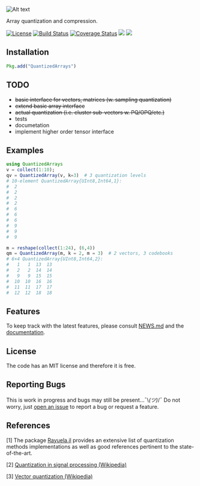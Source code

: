 ![Alt text](https://github.com/zgornel/QuantizedArrays.jl/blob/master/docs/src/assets/logo.png)

Array quantization and compression.

[![License](http://img.shields.io/badge/license-MIT-brightgreen.svg?style=flat)](LICENSE.md)
[![Build Status](https://travis-ci.org/zgornel/QuantizedArrays.jl.svg?branch=master)](https://travis-ci.org/zgornel/QuantizedArrays.jl)
[![Coverage Status](https://coveralls.io/repos/github/zgornel/QuantizedArrays.jl/badge.svg?branch=master)](https://coveralls.io/github/zgornel/QuantizedArrays.jl?branch=master)
[![](https://img.shields.io/badge/docs-stable-blue.svg)](https://zgornel.github.io/QuantizedArrays.jl/stable)
[![](https://img.shields.io/badge/docs-dev-blue.svg)](https://zgornel.github.io/QuantizedArrays.jl/dev)


## Installation

```julia
Pkg.add("QuantizedArrays")
```


## TODO
 - ~~basic interface for vectors, matrices (w. sampling quantization)~~
 - ~~extend basic array interface~~
 - ~~actual quantization (i.e. cluster sub-vectors w. PQ/OPQ/etc.)~~
 - tests
 - documetation
 - implement higher order tensor interface


## Examples
```julia
using QuantizedArrays
v = collect(1:10);
qv = QuantizedArray(v, k=3)  # 3 quantization levels
# 10-element QuantizedArray{UInt8,Int64,1}:
#  2
#  2
#  2
#  2
#  6
#  6
#  6
#  9
#  9
#  9

m = reshape(collect(1:24), (6,4))
qm = QuantizedArray(m, k = 2, m = 3)  # 2 vectors, 3 codebooks
# 6×4 QuantizedArray{UInt8,Int64,2}:
#   1   1  13  13
#   2   2  14  14
#   9   9  15  15
#  10  10  16  16
#  11  11  17  17
#  12  12  18  18
```

## Features
To keep track with the latest features, please consult [NEWS.md](https://github.com/zgornel/QuantizedArrays.jl/blob/master/NEWS.md) and the [documentation](https://zgornel.github.io/QuantizedArrays.jl/dev).


## License

The code has an MIT license and therefore it is free.


## Reporting Bugs

This is work in progress and bugs may still be present...¯\\_(ツ)_/¯ Do not worry, just [open an issue](https://github.com/zgornel/QuantizedArrays.jl/issues/new) to report a bug or request a feature.


## References

[1] The package [Rayuela.jl](https://github.com/una-dinosauria/Rayuela.jl) provides an extensive list of quantization methods implementations as well as good references pertinent to the state-of-the-art.

[2] [Quantization in signal processing (Wikipedia)](https://en.wikipedia.org/wiki/Quantization_(signal_processing))

[3] [Vector quantization (Wikipedia)](https://en.wikipedia.org/wiki/Vector_quantization)
